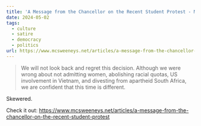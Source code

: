 ```yaml
---
title: 'A Message from the Chancellor on the Recent Student Protest - McSweeney’s Internet Tendency'
date: 2024-05-02
tags:
  - culture
  - satire
  - democracy
  - politics
url: https://www.mcsweeneys.net/articles/a-message-from-the-chancellor-on-the-recent-student-protest
---
```


> We will not look back and regret this decision. Although we were wrong about not admitting women, abolishing racial quotas, US involvement in Vietnam, and divesting from apartheid South Africa, we are confident that this time is different.

Skewered.

Check it out: https://www.mcsweeneys.net/articles/a-message-from-the-chancellor-on-the-recent-student-protest

